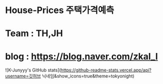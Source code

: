 # House-Prices 주택가격예측
# Team : TH,JH
# blog : https://blog.naver.com/zkal_l

![K-Junyyy's GitHub stats](https://github-readme-stats.vercel.app/api?username=깃허브 닉네임&show_icons=true&theme=tokyonight)

